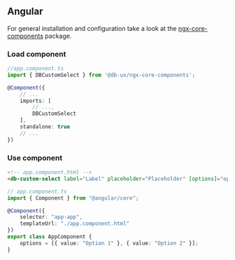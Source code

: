 ## Angular

For general installation and configuration take a look at the [ngx-core-components](https://www.npmjs.com/package/@db-ux/ngx-core-components) package.

### Load component

```ts app.component.ts
//app.component.ts
import { DBCustomSelect } from '@db-ux/ngx-core-components';

@Component({
	// ...
	imports: [
		// ...,
		DBCustomSelect
    ],
	standalone: true
	// ...
})
```

### Use component

```html app.component.html
<!-- app.component.html -->
<db-custom-select label="Label" placeholder="Placeholder" [options]="options"></db-custom-select>
```

```ts app.component.ts
// app.component.ts
import { Component } from "@angular/core";

@Component({
	selector: "app-app",
	templateUrl: "./app.component.html"
})
export class AppComponent {
	options = [{ value: "Option 1" }, { value: "Option 2" }];
}
```
